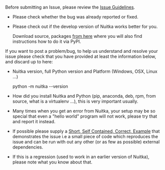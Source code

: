 Before submitting an Issue, please review the [Issue Guidelines](https://github.com/kayhayen/Nuitka/blob/master/CONTRIBUTING.md#submitting-an-issue).

* Please check whether the bug was already reported or fixed.

* Please check out if the develop version of Nuitka works better for you.

  Download source, packages [from here](https://nuitka.net/pages/download.html)
  where you will also find instructions how to do it via PyPI.

If you want to post a problem/bug, to help us understand and resolve your issue
please check that you have provided at least the information below, and discard
up to here:

* Nuitka version, full Python version and Platform (Windows, OSX, Linux ...)

  python -m nuitka --version

* How did you install Nuitka and Python (pip, anaconda, deb, rpm, from source,
  what is a virtualenv ...), this is very important usually.

* Many times when you get an error from Nuitka, your setup may be so special
  that even a "hello world" program will not work, please try that and report
  it instead.

* If possible please supply a [Short, Self Contained, Correct, Example](http://sscce.org/)
  that demonstrates the issue i.e a small piece of code which reproduces
  the issue and can be run with out any other (or as few as possible)
  external dependencies.

* If this is a regression (used to work in an earlier version of Nuitka),
  please note what you know about that.
